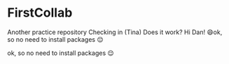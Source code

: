 # FirstCollab
Another practice repository
Checking in (Tina)
Does it work?
 Hi Dan! :smile:ok, so no need to install packages :relieved:


ok, so no need to install packages :relieved: